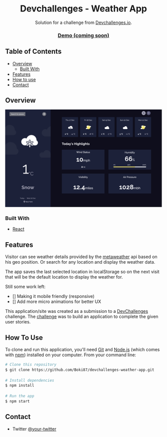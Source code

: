 <!-- Please update value in the {}  -->

<h1 align="center">Devchallenges - Weather App</h1>

<div align="center">
   Solution for a challenge from  <a href="http://devchallenges.io" target="_blank">Devchallenges.io</a>.
</div>

<div align="center">
  <h3>
    <a href="">
      Demo (coming soon)
    </a>
  </h3>
</div>

<!-- TABLE OF CONTENTS -->

## Table of Contents

- [Overview](#overview)
  - [Built With](#built-with)
- [Features](#features)
- [How to use](#how-to-use)
- [Contact](#contact)


<!-- OVERVIEW -->

## Overview

![screenshot](screenshots/screen1.png)



### Built With

<!-- This section should list any major frameworks that you built your project using. Here are a few examples.-->

- [React](https://reactjs.org/)

## Features

Visitor can see weather details provided by the [metaweather](https://www.metaweather.com/api/) api based on his geo position. Or search for any location and display the weather data.

The app saves the last selected location in localStorage so on the next visit that will be the default location to display the weather for.

Still some work left:
- [] Making it mobile friendly (responsive)
- [] Add more micro animations for better UX



This application/site was created as a submission to a [DevChallenges](https://devchallenges.io/challenges) challenge. The [challenge](https://devchallenges.io/challenges/mM1UIenRhK808W8qmLWv) was to build an application to complete the given user stories.

## How To Use

<!-- Example: -->

To clone and run this application, you'll need [Git](https://git-scm.com) and [Node.js](https://nodejs.org/en/download/) (which comes with [npm](http://npmjs.com)) installed on your computer. From your command line:

```bash
# Clone this repository
$ git clone https://github.com/Boki87/devchallenges-weather-app.git

# Install dependencies
$ npm install

# Run the app
$ npm start
```

## Contact

- Twitter [@your-twitter](https://twitter.com/bojanperic87)
